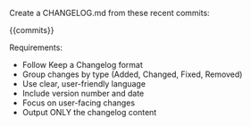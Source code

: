 Create a CHANGELOG.md from these recent commits:

{{commits}}

Requirements:
- Follow Keep a Changelog format
- Group changes by type (Added, Changed, Fixed, Removed)
- Use clear, user-friendly language
- Include version number and date
- Focus on user-facing changes
- Output ONLY the changelog content 